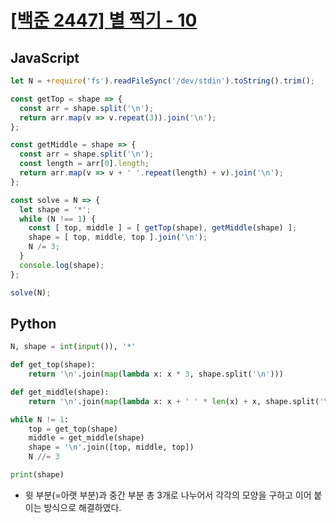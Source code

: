 # [[백준 2447] 별 찍기 - 10](https://www.acmicpc.net/problem/2447)
## JavaScript
```js
let N = +require('fs').readFileSync('/dev/stdin').toString().trim();

const getTop = shape => {
  const arr = shape.split('\n');
  return arr.map(v => v.repeat(3)).join('\n');
};

const getMiddle = shape => {
  const arr = shape.split('\n');
  const length = arr[0].length;
  return arr.map(v => v + ' '.repeat(length) + v).join('\n');
};

const solve = N => {
  let shape = '*';
  while (N !== 1) {
    const [ top, middle ] = [ getTop(shape), getMiddle(shape) ];
    shape = [ top, middle, top ].join('\n');
    N /= 3;
  }
  console.log(shape);
};

solve(N);
```
## Python
```py
N, shape = int(input()), '*'

def get_top(shape):
    return '\n'.join(map(lambda x: x * 3, shape.split('\n')))

def get_middle(shape):
    return '\n'.join(map(lambda x: x + ' ' * len(x) + x, shape.split('\n')))

while N != 1:
    top = get_top(shape)
    middle = get_middle(shape)
    shape = '\n'.join([top, middle, top])
    N //= 3

print(shape)
```
- 윗 부분(=아랫 부분)과 중간 부분 총 3개로 나누어서 각각의 모양을 구하고 이어 붙이는 방식으로 해결하였다.